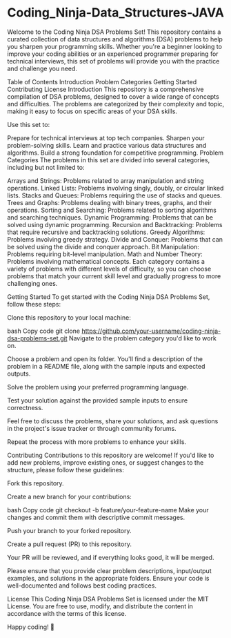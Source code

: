 # Coding_Ninja-Data_Structures-JAVA
Welcome to the Coding Ninja DSA Problems Set! This repository contains a curated collection of data structures and algorithms (DSA) problems to help you sharpen your programming skills. Whether you're a beginner looking to improve your coding abilities or an experienced programmer preparing for technical interviews, this set of problems will provide you with the practice and challenge you need.

Table of Contents
Introduction
Problem Categories
Getting Started
Contributing
License
Introduction
This repository is a comprehensive compilation of DSA problems, designed to cover a wide range of concepts and difficulties. The problems are categorized by their complexity and topic, making it easy to focus on specific areas of your DSA skills.

Use this set to:

Prepare for technical interviews at top tech companies.
Sharpen your problem-solving skills.
Learn and practice various data structures and algorithms.
Build a strong foundation for competitive programming.
Problem Categories
The problems in this set are divided into several categories, including but not limited to:

Arrays and Strings: Problems related to array manipulation and string operations.
Linked Lists: Problems involving singly, doubly, or circular linked lists.
Stacks and Queues: Problems requiring the use of stacks and queues.
Trees and Graphs: Problems dealing with binary trees, graphs, and their operations.
Sorting and Searching: Problems related to sorting algorithms and searching techniques.
Dynamic Programming: Problems that can be solved using dynamic programming.
Recursion and Backtracking: Problems that require recursive and backtracking solutions.
Greedy Algorithms: Problems involving greedy strategy.
Divide and Conquer: Problems that can be solved using the divide and conquer approach.
Bit Manipulation: Problems requiring bit-level manipulation.
Math and Number Theory: Problems involving mathematical concepts.
Each category contains a variety of problems with different levels of difficulty, so you can choose problems that match your current skill level and gradually progress to more challenging ones.

Getting Started
To get started with the Coding Ninja DSA Problems Set, follow these steps:

Clone this repository to your local machine:

bash
Copy code
git clone https://github.com/your-username/coding-ninja-dsa-problems-set.git
Navigate to the problem category you'd like to work on.

Choose a problem and open its folder. You'll find a description of the problem in a README file, along with the sample inputs and expected outputs.

Solve the problem using your preferred programming language.

Test your solution against the provided sample inputs to ensure correctness.

Feel free to discuss the problems, share your solutions, and ask questions in the project's issue tracker or through community forums.

Repeat the process with more problems to enhance your skills.

Contributing
Contributions to this repository are welcome! If you'd like to add new problems, improve existing ones, or suggest changes to the structure, please follow these guidelines:

Fork this repository.

Create a new branch for your contributions:

bash
Copy code
git checkout -b feature/your-feature-name
Make your changes and commit them with descriptive commit messages.

Push your branch to your forked repository.

Create a pull request (PR) to this repository.

Your PR will be reviewed, and if everything looks good, it will be merged.

Please ensure that you provide clear problem descriptions, input/output examples, and solutions in the appropriate folders. Ensure your code is well-documented and follows best coding practices.

License
This Coding Ninja DSA Problems Set is licensed under the MIT License. You are free to use, modify, and distribute the content in accordance with the terms of this license.

Happy coding! 🚀
